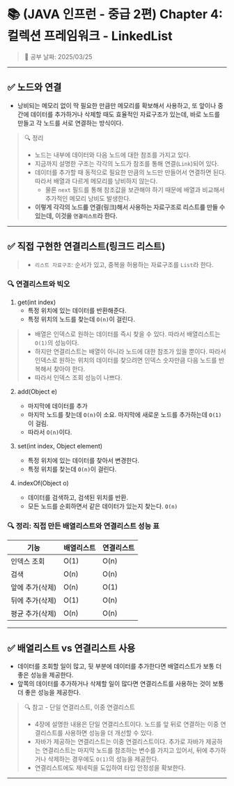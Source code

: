 # 📚 (JAVA 인프런 - 중급 2편) Chapter 4: 컬렉션 프레임워크 - LinkedList
> 📌 공부 날짜: 2025/03/25

---

## ✅ 노드와 연결
- 낭비되는 메모리 없이 딱 필요한 만큼만 메모리를 확보해서 사용하고, 또 앞이나 중간에 데이터를 추가하거나 삭제할 때도 효율적인 자료구조가 있는데, 바로 노드를 만들고 각 노드를 서로 연결하는 방식이다.

> 🔍 정리
> - 노드는 내부에 데이터와 다음 노드에 대한 참조를 가지고 있다.
> - 지금까지 설명한 구조는 각각의 노드가 참조를 통해 연결(`Link`)되어 있다.
> - 데이터를 추가할 때 동적으로 필요한 만큼의 노드만 만들어서 연결하면 된다. 따라서 배열과 다르게 메모리를 낭비하지 않는다.
>   - 물론 `next` 필드를 통해 참조값을 보관해야 하기 때문에 배열과 비교해서 추가적인 메모리 낭비도 발생한다.
> - **이렇게 각각의 노드를 연결(링크)해서 사용하는 자료구조로 리스트를 만들 수 있는데, 이것을 `연결리스트`라 한다.**

---

## ✅ 직접 구현한 연결리스트(링크드 리스트)
> - `리스트 자료구조`: 순서가 있고, 중복을 허용하는 자료구조를 `List`라 한다.

### 🔍 연결리스트와 빅오
1. get(int index)
    - 특정 위치에 있는 데이터를 반환해준다.
    - 특정 위치의 노드를 찾는데 `O(n)`이 걸린다.
> - 배열은 인덱스로 원하는 데이터를 즉시 찾을 수 있다. 따라서 배열리스트는 `O(1)`의 성능이다.
> - 하지만 연결리스트는 배열이 아니라 노드에 대한 참조가 있을 뿐이다. 따라서 인덱스로 원하는 위치의 데이터를 찾으려면 인덱스 숫자만큼 다음 노드를 반복해서 찾아야 한다.
> - 따라서 인덱스 조회 성능이 나쁘다.

2. add(Object e) 
    - 마지막에 데이터를 추가
    - 마지막 노드를 찾는데 `O(n)`이 소요. 마지막에 새로운 노드를 추가하는데 `O(1)`이 걸림.
    - 따라서 `O(n)`이다.

3. set(int index, Object element) 
    - 특정 위치에 있는 데이터를 찾아서 변경한다.
    - 특정 위치를 찾는데 `O(n)`이 걸린다.

4. indexOf(Object o) 
    - 데이터를 검색하고, 검색된 위치를 반환.
    - 모든 노드를 순회하면서 같은 데이터가 있는지 찾는다. `O(n)`

### 🔍 정리: 직접 만든 배열리스트와 연결리스트 성능 표
| 기능        | 배열리스트 | 연결리스트 |
|-----------|-------|-------|
| 인덱스 조회    | O(1)  | O(n)  |
| 검색        | O(n)  | O(n)  |
| 앞에 추가(삭제) | O(n)  | O(1)  |
| 뒤에 추가(삭제) | O(1)  | O(n)  |
| 평균 추가(삭제) | O(n)  | O(n)  |

---

## ✅ 배열리스트 vs 연결리스트 사용
- 데이터를 조회할 일이 많고, 뒷 부분에 데이터를 추가한다면 배열리스트가 보통 더 좋은 성능을 제공한다.
- 앞쪽의 데이터를 추가하거나 삭제할 일이 많다면 연결리스트를 사용하는 것이 보통 더 좋은 성능을 제공한다.

> 🔍 참고 - 단일 연결리스트, 이중 연결리스트
> - 4장에 설명한 내용은 단일 연결리스트이다. 노드를 앞 뒤로 연결하는 이중 연결리스트를 사용하면 성능을 더 개선할 수 있다.
> - 자바가 제공하는 연결리스트는 이중 연결리스트이다. 추가로 자바가 제공하는 연결리스트는 마지막 노드를 참조하는 변수를 가지고 있어서, 뒤에 추가하거나 삭제하는 경우에도 `O(1)`의 성능을 제공한다.
> - 연결리스트에도 제네릭을 도입하여 타입 안정성을 확보한다.

---
